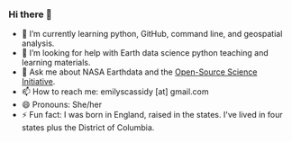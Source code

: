 ### Hi there 👋

- 🌱 I’m currently learning python, GitHub, command line, and geospatial analysis.
- 🤔 I’m looking for help with Earth data science python teaching and learning materials.
- 💬 Ask me about NASA Earthdata and the [Open-Source Science Initiative](https://science.nasa.gov/open-science).
- 📫 How to reach me: emilyscassidy [at] gmail.com
- 😄 Pronouns: She/her
- ⚡ Fun fact: I was born in England, raised in the states. I've lived in four states plus the District of Columbia. 
